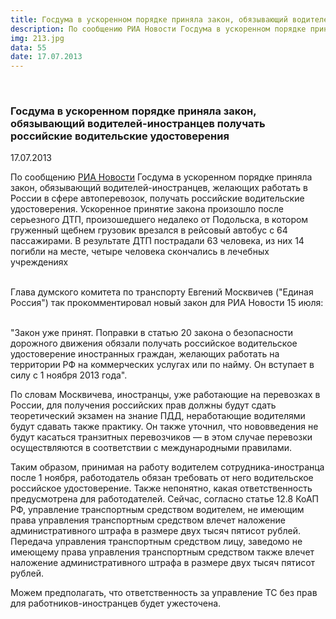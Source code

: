 ```yaml
---
title: Госдума в ускоренном порядке приняла закон, обязывающий водителей-иностранцев получать российские водительские удостоверения
description: По сообщению РИА Новости Госдума в ускоренном порядке приняла закон, обязывающий водителей-иностранцев, желающих работать в России в сфере автоперевозок, получать российские водительские удостоверения
img: 213.jpg
data: 55
date: 17.07.2013
---
```


<div class="row newsdetail">
<div class="md-2">&nbsp;</div>
<div class="md-8 news-detail">
			<article-image
			class="detail_picture"
			border="0"
			src="213.jpg"
			width="1000"
			height="667"
			alt="Госдума в ускоренном порядке приняла закон, обязывающий водителей-иностранцев получать российские водительские удостоверения"
			title="Госдума в ускоренном порядке приняла закон, обязывающий водителей-иностранцев получать российские водительские удостоверения"
			/></article-image>
				<h3>Госдума в ускоренном порядке приняла закон, обязывающий водителей-иностранцев получать российские водительские удостоверения</h3>
					<p class="date-news">17.07.2013</p>
	<p>
				<p>
	 По сообщению&nbsp;<a target="_blank" href="http://ria.ru/society/20130715/949746064.html">РИА Новости</a>&nbsp;Госдума в ускоренном порядке приняла закон, обязывающий водителей-иностранцев, желающих работать в России в сфере автоперевозок, получать российские водительские удостоверения. Ускоренное принятие закона произошло после серьезного ДТП, произошедшего недалеко от Подольска, в котором груженный щебнем грузовик врезался в рейсовый автобус с 64 пассажирами. В результате ДТП пострадали 63 человека, из них 14 погибли на месте, четыре человека скончались в лечебных учреждениях
</p>
<p>
 <br>
	 Глава думского комитета по транспорту Евгений Москвичев ("Единая Россия") так прокомментировал новый закон для РИА Новости 15 июля:
</p>
<p>
 <br>
	 "Закон уже принят. Поправки в статью 20 закона о безопасности дорожного движения обязали получать российское водительское удостоверение иностранных граждан, желающих работать на территории РФ на коммерческих услугах или по найму. Он вступает в силу с 1 ноября 2013 года".
</p>
<p>
	 По словам Москвичева, иностранцы, уже работающие на перевозках в России, для получения российских прав должны будут сдать теоретический экзамен на знание ПДД, неработающие водителями будут сдавать также практику. Он также уточнил, что нововведения не будут касаться транзитных перевозчиков — в этом случае перевозки осуществляются в соответствии с международными правилами.
</p>
<p>
	 Таким образом, принимая на работу водителем сотрудника-иностранца после 1 ноября, работодатель обязан требовать от него водительское российское удостоверение. Также непонятно, какая ответственность предусмотрена для работодателей. Сейчас, согласно статье 12.8 КоАП РФ, управление транспортным средством водителем, не имеющим права управления транспортным средством влечет наложение административного штрафа в размере двух тысяч пятисот рублей. Передача управления транспортным средством лицу, заведомо не имеющему права управления транспортным средством также влечет наложение административного штрафа в размере двух тысяч пятисот рублей.
</p>
<p>
	 Можем предполагать, что ответственность за управление ТС без прав для работников-иностранцев будет ужесточена.
</p>	</p>
</div>
</div>